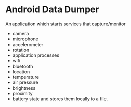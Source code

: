 # Android Data Dumper
An application which starts services that capture/monitor
- camera
- microphone
- accelerometer
- rotation
- application processes
- wifi
- bluetooth
- location
- temperature
- air pressure
- brightness
- proximity
- battery state
and stores them locally to a file.
